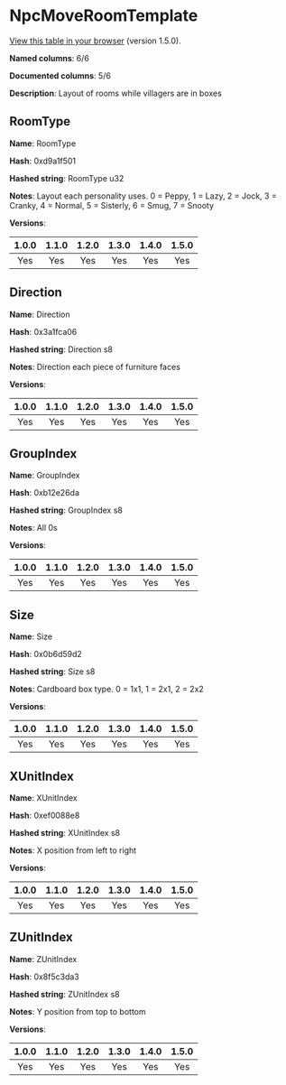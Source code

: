 # NpcMoveRoomTemplate
[View this table in your browser](NpcMoveRoomTemplate-value.md) (version 1.5.0).

**Named columns**: 6/6

**Documented columns**: 5/6

**Description**: Layout of rooms while villagers are in boxes
## RoomType

**Name**: RoomType

**Hash**: 0xd9a1f501

**Hashed string**: RoomType u32

**Notes**: Layout each personality uses. 0 = Peppy, 1 = Lazy, 2 = Jock, 3 = Cranky, 4 = Normal, 5 = Sisterly, 6 = Smug, 7 = Snooty

**Versions**: 

 | 1.0.0 | 1.1.0 | 1.2.0 | 1.3.0 | 1.4.0 | 1.5.0 |
|:--:|:--:|:--:|:--:|:--:|:--:|
| Yes | Yes | Yes | Yes | Yes | Yes| 


## Direction

**Name**: Direction

**Hash**: 0x3a1fca06

**Hashed string**: Direction s8

**Notes**: Direction each piece of furniture faces

**Versions**: 

 | 1.0.0 | 1.1.0 | 1.2.0 | 1.3.0 | 1.4.0 | 1.5.0 |
|:--:|:--:|:--:|:--:|:--:|:--:|
| Yes | Yes | Yes | Yes | Yes | Yes| 


## GroupIndex

**Name**: GroupIndex

**Hash**: 0xb12e26da

**Hashed string**: GroupIndex s8

**Notes**: All 0s

**Versions**: 

 | 1.0.0 | 1.1.0 | 1.2.0 | 1.3.0 | 1.4.0 | 1.5.0 |
|:--:|:--:|:--:|:--:|:--:|:--:|
| Yes | Yes | Yes | Yes | Yes | Yes| 


## Size

**Name**: Size

**Hash**: 0x0b6d59d2

**Hashed string**: Size s8

**Notes**: Cardboard box type. 0 = 1x1, 1 = 2x1, 2 = 2x2

**Versions**: 

 | 1.0.0 | 1.1.0 | 1.2.0 | 1.3.0 | 1.4.0 | 1.5.0 |
|:--:|:--:|:--:|:--:|:--:|:--:|
| Yes | Yes | Yes | Yes | Yes | Yes| 


## XUnitIndex

**Name**: XUnitIndex

**Hash**: 0xef0088e8

**Hashed string**: XUnitIndex s8

**Notes**: X position from left to right

**Versions**: 

 | 1.0.0 | 1.1.0 | 1.2.0 | 1.3.0 | 1.4.0 | 1.5.0 |
|:--:|:--:|:--:|:--:|:--:|:--:|
| Yes | Yes | Yes | Yes | Yes | Yes| 


## ZUnitIndex

**Name**: ZUnitIndex

**Hash**: 0x8f5c3da3

**Hashed string**: ZUnitIndex s8

**Notes**: Y position from top to bottom

**Versions**: 

 | 1.0.0 | 1.1.0 | 1.2.0 | 1.3.0 | 1.4.0 | 1.5.0 |
|:--:|:--:|:--:|:--:|:--:|:--:|
| Yes | Yes | Yes | Yes | Yes | Yes| 


